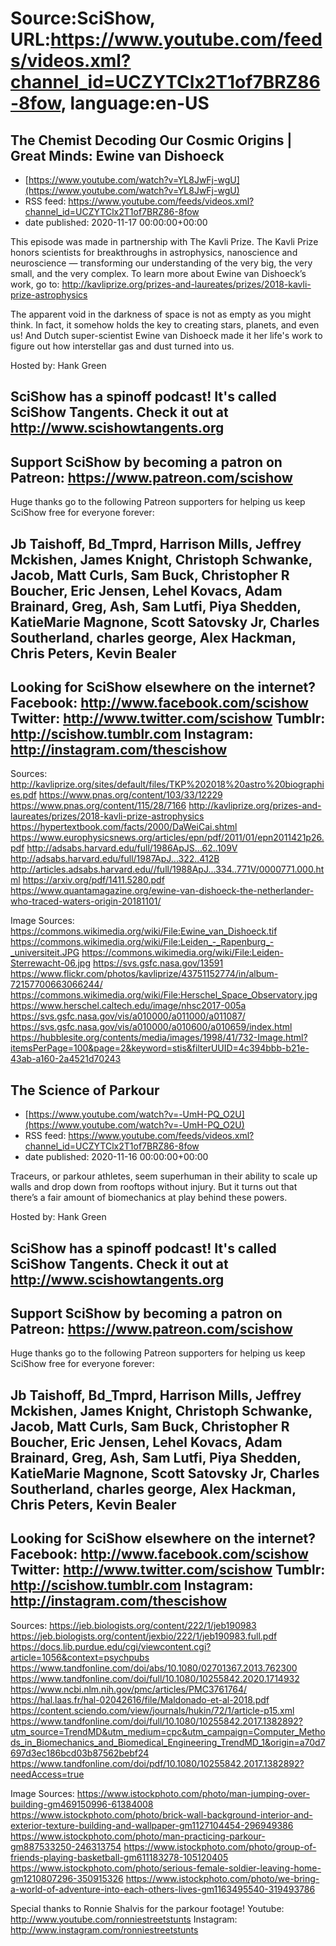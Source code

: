 # Source:SciShow, URL:https://www.youtube.com/feeds/videos.xml?channel_id=UCZYTClx2T1of7BRZ86-8fow, language:en-US

## The Chemist Decoding Our Cosmic Origins | Great Minds: Ewine van Dishoeck
 - [https://www.youtube.com/watch?v=YL8JwFj-wgU](https://www.youtube.com/watch?v=YL8JwFj-wgU)
 - RSS feed: https://www.youtube.com/feeds/videos.xml?channel_id=UCZYTClx2T1of7BRZ86-8fow
 - date published: 2020-11-17 00:00:00+00:00

This episode was made in partnership with The Kavli Prize. The Kavli Prize honors scientists for breakthroughs in astrophysics, nanoscience and neuroscience — transforming our understanding of the very big, the very small, and the very complex. To learn more about Ewine van Dishoeck’s work, go to: http://kavliprize.org/prizes-and-laureates/prizes/2018-kavli-prize-astrophysics

The apparent void in the darkness of space is not as empty as you might think. In fact, it somehow holds the key to creating stars, planets, and even us! And Dutch super-scientist Ewine van Dishoeck made it her life's work to figure out how interstellar gas and dust turned into us.

Hosted by: Hank Green

SciShow has a spinoff podcast! It's called SciShow Tangents. Check it out at http://www.scishowtangents.org
----------
Support SciShow by becoming a patron on Patreon: https://www.patreon.com/scishow
----------
Huge thanks go to the following Patreon supporters for helping us keep SciShow free for everyone forever:

Jb Taishoff, Bd_Tmprd, Harrison Mills, Jeffrey Mckishen, James Knight, Christoph Schwanke, Jacob, Matt Curls, Sam Buck, Christopher R Boucher, Eric Jensen, Lehel Kovacs, Adam Brainard, Greg, Ash, Sam Lutfi, Piya Shedden, KatieMarie Magnone, Scott Satovsky Jr, Charles Southerland, charles george, Alex Hackman, Chris Peters, Kevin Bealer
----------
Looking for SciShow elsewhere on the internet?
Facebook: http://www.facebook.com/scishow
Twitter: http://www.twitter.com/scishow
Tumblr: http://scishow.tumblr.com
Instagram: http://instagram.com/thescishow
----------
Sources:
http://kavliprize.org/sites/default/files/TKP%202018%20astro%20biographies.pdf
https://www.pnas.org/content/103/33/12229 
https://www.pnas.org/content/115/28/7166 
http://kavliprize.org/prizes-and-laureates/prizes/2018-kavli-prize-astrophysics
https://hypertextbook.com/facts/2000/DaWeiCai.shtml 
https://www.europhysicsnews.org/articles/epn/pdf/2011/01/epn2011421p26.pdf 
http://adsabs.harvard.edu/full/1986ApJS...62..109V 
http://adsabs.harvard.edu/full/1987ApJ...322..412B
http://articles.adsabs.harvard.edu//full/1988ApJ...334..771V/0000771.000.html
https://arxiv.org/pdf/1411.5280.pdf
https://www.quantamagazine.org/ewine-van-dishoeck-the-netherlander-who-traced-waters-origin-20181101/


Image Sources:
https://commons.wikimedia.org/wiki/File:Ewine_van_Dishoeck.tif
https://commons.wikimedia.org/wiki/File:Leiden_-_Rapenburg_-_universiteit.JPG
https://commons.wikimedia.org/wiki/File:Leiden-Sterrewacht-06.jpg
https://svs.gsfc.nasa.gov/13591
https://www.flickr.com/photos/kavliprize/43751152774/in/album-72157700663066244/
https://commons.wikimedia.org/wiki/File:Herschel_Space_Observatory.jpg
https://www.herschel.caltech.edu/image/nhsc2017-005a
https://svs.gsfc.nasa.gov/vis/a010000/a011000/a011087/
https://svs.gsfc.nasa.gov/vis/a010000/a010600/a010659/index.html
https://hubblesite.org/contents/media/images/1998/41/732-Image.html?itemsPerPage=100&page=2&keyword=stis&filterUUID=4c394bbb-b21e-43ab-a160-2a4521d70243

## The Science of Parkour
 - [https://www.youtube.com/watch?v=-UmH-PQ_O2U](https://www.youtube.com/watch?v=-UmH-PQ_O2U)
 - RSS feed: https://www.youtube.com/feeds/videos.xml?channel_id=UCZYTClx2T1of7BRZ86-8fow
 - date published: 2020-11-16 00:00:00+00:00

Traceurs, or parkour athletes, seem superhuman in their ability to scale up walls and drop down from rooftops without injury.  But it turns out that there’s a fair amount of biomechanics at play behind these powers.

Hosted by: Hank Green

SciShow has a spinoff podcast! It's called SciShow Tangents. Check it out at http://www.scishowtangents.org
----------
Support SciShow by becoming a patron on Patreon: https://www.patreon.com/scishow
----------
Huge thanks go to the following Patreon supporters for helping us keep SciShow free for everyone forever:

Jb Taishoff, Bd_Tmprd, Harrison Mills, Jeffrey Mckishen, James Knight, Christoph Schwanke, Jacob, Matt Curls, Sam Buck, Christopher R Boucher, Eric Jensen, Lehel Kovacs, Adam Brainard, Greg, Ash, Sam Lutfi, Piya Shedden, KatieMarie Magnone, Scott Satovsky Jr, Charles Southerland, charles george, Alex Hackman, Chris Peters, Kevin Bealer
----------
Looking for SciShow elsewhere on the internet?
Facebook: http://www.facebook.com/scishow
Twitter: http://www.twitter.com/scishow
Tumblr: http://scishow.tumblr.com
Instagram: http://instagram.com/thescishow
----------
Sources:
https://jeb.biologists.org/content/222/1/jeb190983
https://jeb.biologists.org/content/jexbio/222/1/jeb190983.full.pdf
https://docs.lib.purdue.edu/cgi/viewcontent.cgi?article=1056&context=psychpubs
https://www.tandfonline.com/doi/abs/10.1080/02701367.2013.762300
https://www.tandfonline.com/doi/full/10.1080/10255842.2020.1714932
https://www.ncbi.nlm.nih.gov/pmc/articles/PMC3761764/
https://hal.laas.fr/hal-02042616/file/Maldonado-et-al-2018.pdf
https://content.sciendo.com/view/journals/hukin/72/1/article-p15.xml
https://www.tandfonline.com/doi/full/10.1080/10255842.2017.1382892?utm_source=TrendMD&utm_medium=cpc&utm_campaign=Computer_Methods_in_Biomechanics_and_Biomedical_Engineering_TrendMD_1&origin=a70d7697d3ec186bcd03b87562bebf24
https://www.tandfonline.com/doi/pdf/10.1080/10255842.2017.1382892?needAccess=true

Image Sources:
https://www.istockphoto.com/photo/man-jumping-over-building-gm469150996-61384008
https://www.istockphoto.com/photo/brick-wall-background-interior-and-exterior-texture-building-and-wallpaper-gm1127104454-296949386
https://www.istockphoto.com/photo/man-practicing-parkour-gm887533250-246313754
https://www.istockphoto.com/photo/group-of-friends-playing-basketball-gm611183278-105120405
https://www.istockphoto.com/photo/serious-female-soldier-leaving-home-gm1210807296-350915326
https://www.istockphoto.com/photo/we-bring-a-world-of-adventure-into-each-others-lives-gm1163495540-319493786

Special thanks to Ronnie Shalvis for the parkour footage!
Youtube: http://www.youtube.com/ronniestreetstunts
Instagram: http://www.instagram.com/ronniestreetstunts


